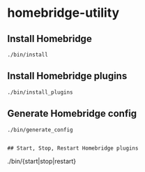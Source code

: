 # homebridge-utility

## Install Homebridge

```
./bin/install
```
## Install Homebridge plugins

```
./bin/install_plugins
```

## Generate Homebridge config

```
./bin/generate_config


## Start, Stop, Restart Homebridge plugins

```
./bin/{start|stop|restart}
```
